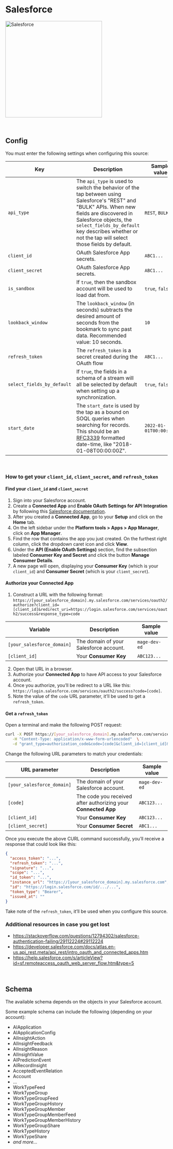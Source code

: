 # Salesforce

<img
  alt="Salesforce"
  src="https://upload.wikimedia.org/wikipedia/commons/thumb/f/f9/Salesforce.com_logo.svg/2560px-Salesforce.com_logo.svg.png"
  width="300"
/>

<br />

## Config

You must enter the following settings when configuring this source:

| Key | Description | Sample value
| --- | --- | --- |
| `api_type` | The `api_type` is used to switch the behavior of the tap between using Salesforce's "REST" and "BULK" APIs. When new fields are discovered in Salesforce objects, the `select_fields_by_default` key describes whether or not the tap will select those fields by default. | `REST`, `BULK` |
| `client_id` | OAuth Salesforce App secrets. | `ABC1...` |
| `client_secret` | OAuth Salesforce App secrets. | `ABC1...` |
| `is_sandbox` | If `true`, then the sandbox account will be used to load dat from. | `true`, `false` |
| `lookback_window` | The `lookback_window` (in seconds) subtracts the desired amount of seconds from the bookmark to sync past data. Recommended value: 10 seconds. | `10` |
| `refresh_token` | The `refresh_token` is a secret created during the OAuth flow | `ABC1...` |
| `select_fields_by_default` | If `true`, the fields in a schema of a stream will all be selected by default when setting up a synchronization. | `true`, `false` |
| `start_date` | The `start_date` is used by the tap as a bound on SOQL queries when searching for records.  This should be an [RFC3339](https://www.ietf.org/rfc/rfc3339.txt) formatted date-time, like "2018-01-08T00:00:00Z". | `2022-01-01T00:00:00Z` |

<br />

### How to get your `client_id`, `client_secret`, and `refresh_token`

#### Find your `client_id` and `client_secret`

1. Sign into your Salesforce account.
1. Create a <b>Connected App</b> and <b>Enable OAuth Settings for API Integration</b>
by following this [Salesforce documentation](https://help.salesforce.com/s/articleView?id=sf.connected_app_create_api_integration.htm&type=5).
1. After you created a <b>Connected App</b>, go to your <b>Setup</b> and click on the <b>Home</b> tab.
1. On the left sidebar under the <b>Platform tools > Apps > App Manager</b>, click on <b>App Manager</b>.
1. Find the row that contains the app you just created. On the furthest right column, click the dropdown caret icon and click <b>View</b>.
1. Under the <b>API (Enable OAuth Settings)</b> section, find the subsection labeled <b>Consumer Key and Secret</b> and click the button <b>Manage Consumer Details</b>.
1. A new page will open, displaying your <b>Consumer Key</b> (which is your `client_id`) and <b>Consumer Secret</b> (which is your `client_secret`).

#### Authorize your <b>Connected App</b>

1. Construct a URL with the following format:
`https://[your_salesforce_domain].my.salesforce.com/services/oauth2/authorize?client_id=[client_id]&redirect_uri=https://login.salesforce.com/services/oauth2/success&response_type=code`

| Variable | Description | Sample value |
| --- | --- | --- |
| `[your_salesforce_domain]` | The domain of your Salesforce account. | `mage-dev-ed` |
| `[client_id]` | Your <b>Consumer Key</b> | `ABC123...` |

2. Open that URL in a browser.
3. Authorize your <b>Connected App</b> to have API access to your Salesforce account.
4. Once you authorize, you’ll be redirect to a URL like this:
`https://login.salesforce.com/services/oauth2/success?code=[code]`.
5. Note the value of the `code` URL parameter, it’ll be used to get a `refresh_token`.

#### Get a `refresh_token`

Open a terminal and make the following POST request:

```bash
curl -X POST https://[your_salesforce_domain].my.salesforce.com/services/oauth2/token \
   -H "Content-Type: application/x-www-form-urlencoded"  \
   -d "grant_type=authorization_code&code=[code]&client_id=[client_id]&client_secret=[client_secret]&redirect_uri=https://login.salesforce.com/services/oauth2/success"
```

Change the following URL parameters to match your credentials:

| URL parameter | Description | Sample value |
| --- | --- | --- |
| `[your_salesforce_domain]` | The domain of your Salesforce account. | `mage-dev-ed` |
| `[code]` | The code you received after authorizing your <b>Connected App</b> | `ABC123...` |
| `[client_id]` | Your <b>Consumer Key</b> | `ABC123...` |
| `[client_secret]` | Your <b>Consumer Secret</b> | `ABC1...` |

Once you execute the above CURL command successfully,
you’ll receive a response that could look like this:

```json
{
  "access_token": "...",
  "refresh_token": "...",
  "signature": "...",
  "scope": "...",
  "id_token": "...",
  "instance_url": "https://[your_salesforce_domain].my.salesforce.com",
  "id": "https://login.salesforce.com/id/.../...",
  "token_type": "Bearer",
  "issued_at": ""
}
```

Take note of the `refresh_token`, it’ll be used when you configure this source.

### Additional resources in case you get lost

- https://stackoverflow.com/questions/12794302/salesforce-authentication-failing/29112224#29112224
- https://developer.salesforce.com/docs/atlas.en-us.api_rest.meta/api_rest/intro_oauth_and_connected_apps.htm
- https://help.salesforce.com/s/articleView?id=sf.remoteaccess_oauth_web_server_flow.htm&type=5

<br />

## Schema

The available schema depends on the objects in your Salesforce account.

Some example schema can include the following (depending on your account):

- AIApplication
- AIApplicationConfig
- AIInsightAction
- AIInsightFeedback
- AIInsightReason
- AIInsightValue
- AIPredictionEvent
- AIRecordInsight
- AcceptedEventRelation
- Account
- ...
- WorkTypeFeed
- WorkTypeGroup
- WorkTypeGroupFeed
- WorkTypeGroupHistory
- WorkTypeGroupMember
- WorkTypeGroupMemberFeed
- WorkTypeGroupMemberHistory
- WorkTypeGroupShare
- WorkTypeHistory
- WorkTypeShare
- *and more...*

<br />
